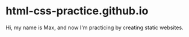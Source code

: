 # html-css-practice.github.io
Hi, my name is Max, and now I'm practicing by creating static websites.
